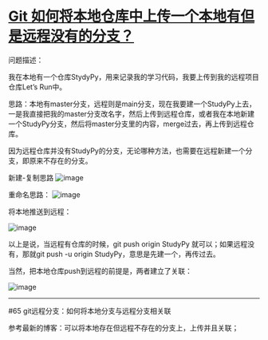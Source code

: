 # [Git 如何将本地仓库中上传一个本地有但是远程没有的分支？](https://github.com/QiYongchuan/MyGitBlog/issues/25)

问题描述：

我在本地有一个仓库StydyPy，用来记录我的学习代码，我要上传到我的远程项目仓库Let’s Run中。

思路：本地有master分支，远程则是main分支，现在我要建一个StudyPy上去，一是我直接把我的master分支改名字，然后上传到远程仓库，或者我在本地新建一个StudyPy分支，然后将master分支里的内容，merge过去，再上传到远程仓库。

因为远程仓库并没有StudyPy的分支，无论哪种方法，也需要在远程新建一个分支，即原来不存在的分支。


新建-复制思路
![image](https://github.com/QiYongchuan/MyGitBlog/assets/105039020/d2576cda-4bf4-4c49-a6b9-26eaa66fce5d)

重命名思路：
![image](https://github.com/QiYongchuan/MyGitBlog/assets/105039020/6a96163c-72a7-4c8f-8580-e613cd02b486)


将本地推送到远程：

![image](https://github.com/QiYongchuan/MyGitBlog/assets/105039020/03061fde-2002-4a6b-8d53-02f196c3ecc4)

以上是说，当远程有仓库的时候，git push origin StudyPy 就可以；如果远程没有，那就git push -u origin StudyPy，意思是先建一个，再传过去。

当然，把本地仓库push到远程的前提是，两者建立了关联：

![image](https://github.com/QiYongchuan/MyGitBlog/assets/105039020/2f5d0fa8-532a-4073-8cc2-0b3c9b6ddc39)


---

#65   git远程分支：如何将本地分支与远程分支相关联

参考最新的博客：可以将本地存在但远程不存在的分支上，上传并且关联；
